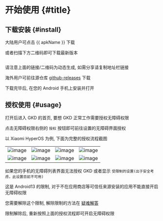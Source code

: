 # 开始使用 {#title}

<script setup>
import { apkUrl, apkName, apkImgUrl } from '/.vitepress/utils/apk';
</script>

## 下载安装 {#install}

<ClientOnly>
大陆用户可点击 <a rel="noopener noreferrer" :href="apkUrl">{{ apkName }}</a> 下载
</ClientOnly>

或者扫描下方二维码即可下载最新版本

<ClientOnly>
<img :src="apkImgUrl" data-zoomable alt="" />
</ClientOnly>

请注意上面的链接/二维码为动态生成, 如需分享请复制地址栏链接

海外用户可前往源仓库 [github-releases](https://github.com/gkd-kit/gkd/releases/latest) 下载

下载完毕后, 在您的 Android 手机上安装并打开

## 授权使用 {#usage}

打开后进入 GKD 的首页, 要想 GKD 正常工作需要授权无障碍权限

点击无障碍权限右侧的 `授权` 按钮即可前往设置的无障碍界面授权

以 Xiaomi HyperOS 为例, 下面为完整的授权流程截图

|                                                                                           |                                                                                           |                                                                                           |                                                                                           |
| ----------------------------------------------------------------------------------------- | ----------------------------------------------------------------------------------------- | ----------------------------------------------------------------------------------------- | ----------------------------------------------------------------------------------------- |
| ![image](https://a.gkd.li/png/0001.png) | ![image](https://a.gkd.li/png/0002.png) | ![image](https://a.gkd.li/png/0003.png) | ![image](https://a.gkd.li/png/0004.png) |
| ![image](https://a.gkd.li/png/0005.png) | ![image](https://a.gkd.li/png/0006.png) | ![image](https://a.gkd.li/png/0007.png) | ![image](https://a.gkd.li/png/0008.png) |

如果您的手机的无障碍列表界面无法授权 GKD 或者显示 `受限制的设置(出于安全考虑，此设置目前不可用)`

这是 Android13 的限制, 对于不在应用商店等可信任来源安装的应用不能直接开启无障碍权限

您需要解除这个限制, 解除限制的方法在 [疑难解答](/faq/)

限制解除后, 重新按照上面的授权流程即可开启无障碍权限
